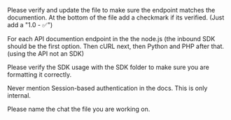 Please verify and update the file to make sure the endpoint matches the documention. At the bottom of the file add a checkmark if its verified. (Just add a "1.0 - ✅")

For each API documention endpoint in the <RequestExample> the node.js (the inbound SDK should be the first option. Then cURL next, then Python and PHP after that. (using the API not an SDK)

Please verify the SDK usage with the SDK folder to make sure you are formatting it correctly. 

Never mention Session-based authentication in the docs. This is only internal. 

Please name the chat the file you are working on. 